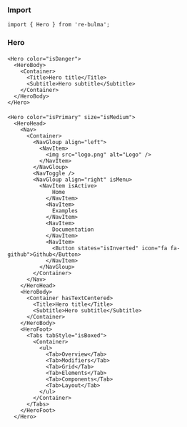   ### Import
  
  `import { Hero } from 're-bulma';`
  
  ### Hero

  ####
  
    <Hero color="isDanger">
      <HeroBody>
        <Container>
          <Title>Hero title</Title>
          <Subtitle>Hero subtitle</Subtitle>
        </Container>
      </HeroBody>
    </Hero>

  ####
  
    <Hero color="isPrimary" size="isMedium">
      <HeroHead>
        <Nav>
          <Container>
            <NavGloup align="left">
              <NavItem>
                <img src="logo.png" alt="Logo" />
              </NavItem>
            </NavGloup>
            <NavToggle />
            <NavGloup align="right" isMenu>
              <NavItem isActive>
                  Home
                </NavItem>
                <NavItem>
                  Examples
                </NavItem>
                <NavItem>
                  Documentation
                </NavItem>
                <NavItem>
                  <Button states="isInverted" icon="fa fa-github">Github</Button>
                </NavItem>
              </NavGloup>
            </Container>
          </Nav>
        </HeroHead>
        <HeroBody>
          <Container hasTextCentered>
            <Title>Hero title</Title>
            <Subtitle>Hero subtitle</Subtitle>
          </Container>
        </HeroBody>
        <HeroFoot>
          <Tabs tabStyle="isBoxed">
            <Container>
              <ul>
                <Tab>Overview</Tab>
                <Tab>Modifiers</Tab>
                <Tab>Grid</Tab>
                <Tab>Elements</Tab>
                <Tab>Components</Tab>
                <Tab>Layout</Tab>
              </ul>
            </Container>
          </Tabs>
        </HeroFoot>
      </Hero>
